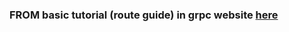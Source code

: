 ### FROM basic tutorial (route guide) in grpc website [here](https://grpc.io/docs/languages/go/basics/)